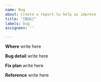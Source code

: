 ```yaml
---
name: Bug
about: Create a report to help us improve
title: "[BUG]"
labels: bug
assignees: ''

---
```


**Where**
write here

**Bug detail**
write here

**Fix plan**
write here

**Reference**
write here
